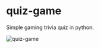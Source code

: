 # quiz-game
Simple gaming trivia quiz in python.

![quiz-game](https://user-images.githubusercontent.com/6544118/107480430-e1012f00-6b7c-11eb-9d98-957fd6f5d76e.png)
